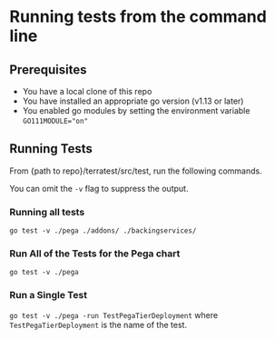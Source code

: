 # Running tests from the command line

## Prerequisites
- You have a local clone of this repo
- You have installed an appropriate go version (v1.13 or later)
- You enabled go modules by setting the environment variable `GO111MODULE="on"`

## Running Tests

From {path to repo}/terratest/src/test, run the following commands. 

You can omit the `-v` flag to suppress the output.

### Running all tests
`go test -v ./pega ./addons/ ./backingservices/`

### Run All of the Tests for the Pega chart
`go test -v ./pega`

### Run a Single Test
`go test -v ./pega -run TestPegaTierDeployment` where `TestPegaTierDeployment` is the name of the test.
